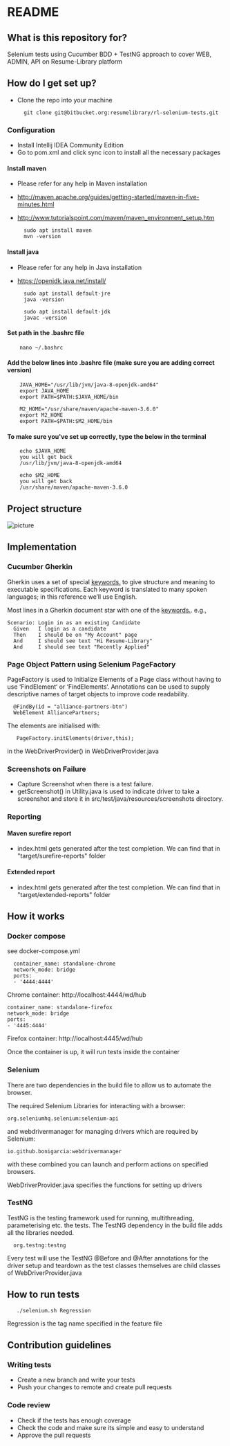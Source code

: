 # README #

## What is this repository for? ###

Selenium tests using Cucumber BDD + TestNG approach to cover WEB, ADMIN, API on Resume-Library platform

## How do I get set up? ###

* Clone the repo into your machine
  
        git clone git@bitbucket.org:resumelibrary/rl-selenium-tests.git
  
### Configuration
  * Install Intellij IDEA Community Edition
  * Go to pom.xml and click sync icon to install all the necessary packages  

#### Install maven
* Please refer for any help in Maven installation
* http://maven.apache.org/guides/getting-started/maven-in-five-minutes.html
* http://www.tutorialspoint.com/maven/maven_environment_setup.htm
    
        sudo apt install maven
        mvn -version
    
#### Install java
* Please refer for any help in Java installation
* https://openjdk.java.net/install/
    
        sudo apt install default-jre
        java -version
    
        sudo apt install default-jdk
        javac -version
#### Set path in the .bashrc file

        nano ~/.bashrc
  
#### Add the below lines into .bashrc file (make sure you are adding correct version)

        JAVA_HOME="/usr/lib/jvm/java-8-openjdk-amd64"
        export JAVA_HOME
        export PATH=$PATH:$JAVA_HOME/bin

        M2_HOME="/usr/share/maven/apache-maven-3.6.0"
        export M2_HOME
        export PATH=$PATH:$M2_HOME/bin

#### To make sure you've set up correctly, type the below in the terminal

        echo $JAVA_HOME      
        you will get back 
        /usr/lib/jvm/java-8-openjdk-amd64

        echo $M2_HOME
        you will get back
        /usr/share/maven/apache-maven-3.6.0        

## Project structure    

![picture](src/test/java/resources/testfiles/project_structure.jpg)


## Implementation

### Cucumber Gherkin

Gherkin uses a set of special [keywords.](https://cucumber.io/docs/gherkin/reference/#keywords) to give structure and meaning to executable specifications. Each keyword is translated to many spoken languages; in this reference we’ll use English.

Most lines in a Gherkin document star with one of the [keywords.](https://cucumber.io/docs/gherkin/reference/#keywords). e.g.,

    Scenario: Login in as an existing Candidate
      Given   I login as a candidate
      Then    I should be on "My Account" page
      And     I should see text "Hi Resume-Library"
      And     I should see text "Recently Applied"

### Page Object Pattern using Selenium PageFactory

PageFactory is used to Initialize Elements of a Page class without having to use ‘FindElement‘ or ‘FindElements‘. Annotations can be used to supply descriptive names of target objects to improve code readability.
  
      @FindBy(id = "alliance-partners-btn")
      WebElement AlliancePartners;

The elements are initialised with:

       PageFactory.initElements(driver,this);

in the WebDriverProvider() in WebDriverProvider.java

### Screenshots on Failure

* Capture Screenshot when there is a test failure.
* getScreenshot() in Utility.java is used to indicate driver to take a screenshot and store it in src/test/java/resources/screenshots directory.


### Reporting
#### Maven surefire report
* index.html gets generated after the test completion. We can find that in "target/surefire-reports" folder
#### Extended report
* index.html gets generated after the test completion. We can find that in "target/extended-reports" folder


## How it works

### Docker compose
see docker-compose.yml

      container_name: standalone-chrome
      network_mode: bridge
      ports:
      - '4444:4444'
Chrome container: http://localhost:4444/wd/hub

    container_name: standalone-firefox
    network_mode: bridge
    ports:
    - '4445:4444'
Firefox container: http://localhost:4445/wd/hub

Once the container is up, it will run tests inside the container

### Selenium
There are two dependencies in the build file to allow us to automate the browser.

The required Selenium Libraries for interacting with a browser:

    org.seleniumhq.selenium:selenium-api
and webdrivermanager for managing drivers which are required by Selenium:

    io.github.bonigarcia:webdrivermanager
with these combined you can launch and perform actions on specified browsers.

WebDriverProvider.java specifies the functions for setting up drivers

### TestNG

TestNG is the testing framework used for running, multithreading, parameterising etc. the tests. The TestNG dependency in the build file adds all the libraries needed.

      org.testng:testng
Every test will use the TestNG @Before and @After annotations for the driver setup and teardown as the test classes themselves are child classes of WebDriverProvider.java


## How to run tests

       ./selenium.sh Regression

Regression is the tag name specified in the feature file      

## Contribution guidelines

### Writing tests
  * Create a new branch and write your tests
  * Push your changes to remote and create pull requests

### Code review
  * Check if the tests has enough coverage
  * Check the code and make sure its simple and easy to understand
  * Approve the pull requests